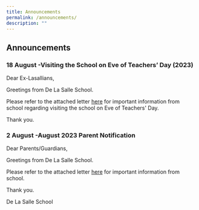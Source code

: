 ```yaml
---
title: Announcements
permalink: /announcements/
description: ""
---
```

## Announcements

### 18 August -Visiting the School on Eve of Teachers’ Day (2023)


Dear Ex-Lasallians,
  
Greetings from De La Salle School. 

Please refer to the attached letter [here](/files/1%20august%2023%20pn.pdf) for important information from school regarding visiting the school on Eve of Teachers' Day. 

Thank you.
  

### 2 August -August 2023 Parent Notification


Dear Parents/Guardians,
  
Greetings from De La Salle School. 

Please refer to the attached letter [here](/files/1%20august%2023%20pn.pdf) for important information from school. 

Thank you.
  

De La Salle School